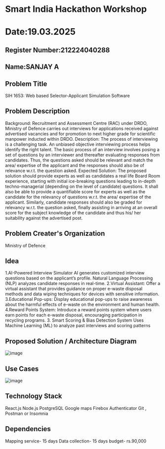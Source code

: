 # Smart India Hackathon Workshop
# Date:19.03.2025
## Register Number:212224040288
## Name:SANJAY A
## Problem Title
SIH 1653: Web based Selector-Applicant Simulation Software
## Problem Description
Background: Recruitment and Assessment Centre (RAC) under DRDO, Ministry of Defence carries out interviews for applications received against advertised vacancies and for promotion to next higher grade for scientific manpower inducted within DRDO. Description: The process of interviewing is a challenging task. An unbiased objective interviewing process helps identify the right talent. The basic process of an interview involves posing a set of questions by an interviewer and thereafter evaluating responses from candidates. Thus, the questions asked should be relevant and match the area/ expertise of the applicant and the responses should also be of relevance w.r.t. the question asked. Expected Solution: The proposed solution should provide experts as well as candidates a real life Board Room experience, starting with initial ice-breaking questions leading to in-depth techno-managerial (depending on the level of candidate) questions. It shall also be able to provide a quantifiable score for experts as well as the candidate for the relevancy of questions w.r.t. the area/ expertise of the applicant. Similarly, candidate responses should also be graded for relevancy w.r.t. the question asked, finally assisting in arriving at an overall score for the subject knowledge of the candidate and thus his/ her suitability against the advertised post.

## Problem Creater's Organization
Ministry of Defence

## Idea
1.AI-Powered Interview Simulator AI generates customized interview questions based on the applicant’s profile. Natural
Language Processing (NLP) analyzes candidate responses in real-time. 2.Virtual Assistant: Offer a virtual assistant that
provides guidance on proper e-waste disposal methods and data wiping techniques for devices with sensitive information.
3.Educational Pop-ups: Display educational pop-ups to raise awareness about the harmful effects of e-waste on the
environment and human health.
4.Reward Points System: Introduce a reward points system where users earn points for each e-waste disposal, encouraging
participation in recycling programs. 3. Smart Scoring & Bias Detection System Uses Machine Learning (ML) to analyze past
interviews and scoring patterns

## Proposed Solution / Architecture Diagram
![image](https://github.com/user-attachments/assets/a89fd9b4-72ca-403c-b715-42fada9e05cb)


## Use Cases
![image](https://github.com/user-attachments/assets/80788e0c-9f1a-478b-b048-02d4fac21b55)


## Technology Stack
React.js
Node.js
PostgreSQL
Google maps
Firebox Authenticator
Git , Postman or Insomnia

## Dependencies
Mapping service- 15 days
Data collection- 15 days
budget- rs.90,000
